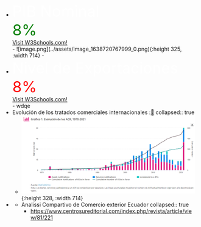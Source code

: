 -
  <div class="cards">
  <div style="color:white ;font-size:40px;"  > PIB  Nominal</div>
    <div style="color:green ; font-size:40px;" >8%</div> 
  <a href="https://www.w3schools.com/">Visit W3Schools.com!</a>
  </div>
	- ![image.png](../assets/image_1638720767999_0.png){:height 325, :width 714}
	-
-
  <div class="cards">
  <div style="color:white ;font-size:40px;"  > Nivel de Exportaciones </div>
    <div style="color:red; font-size:40px;" >8%</div> 
  <a href="https://www.w3schools.com/">Visit W3Schools.com!</a>
  </div>
	- wdqe
- Evolución de los tratados  comerciales internacionales  :[🔗](https://sdgpulse.unctad.org/trade-barriers/)
  collapsed:: true
	- ![image.png](../assets/image_1638718468657_0.png){:height 328, :width 714}
-
	- Analissi Compartivo de Comercio exterior Ecuador 
	  collapsed:: true
		- https://www.centrosureditorial.com/index.php/revista/article/view/81/221